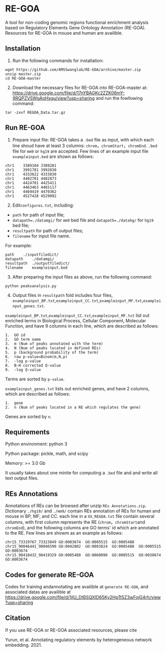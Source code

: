 # RE-GOA
A tool for non-coding genomic regions functional enrichment analysis based on  Regulatory Elements Gene Ontology  Annotation (RE-GOA). Resources for RE-GOA in mouse and human are availible.
## Installation
1. Run the following commands for installation:
```
wget https://github.com/AMSSwanglab/RE-GOA/archive/master.zip  
unzip master.zip
cd RE-GOA-master
```  
2. Download the necessary files for RE-GOA into RE-GOA-master at: https://drive.google.com/file/d/17nYBAGKc2ZZK06mY-9RQPZVSWgAoHxgu/view?usp=sharing and run the fowllowing command:
```
tar -zxvf REGOA_Data.tar.gz
```  
## Run RE-GOA
1. Prepare input file: RE-GOA takes a `.bed` file as input, with which each line shoud have at least 3 columns: `chrom`，`chromStart`，`chromEnd`. `.bed` file for `mm9` or `hg19` are accepted. Few lines of an example input file `exampleinput.bed` are shown as follows:
```
chr1	3389104	3389281
chr1	3991781	3992030
chr1	4333622	4333830
chr1	4402701	4402873
chr1	4424781	4425411
chr1	4463463	4465117
chr1	4469419	4470362
chr1	4527428	4529092
```
2. Edit`configures.txt`, including:
*  `path` for path of input file; 
*  `datapath=./datamgi/` for `mm9` bed file and `datapath=./datahg/` for `hg19` bed file;
*  `resultpath` for path of output files; 
*  `filename` for input file name.

For example:
```
path	./inputfiledict/
datapath	./datamgi/
resultpath	./outputfiledict/
filename	exampleinput.bed
```
3. After preparing the input files as above, run the following command:
```
python peaksanalysis.py
```
4. Output files in `resultpath` fold includes four files, `exampleinput_BP.txt`,`exampleinput_CC.txt`,`exampleinput_MF.txt`,`exampleinput_genes.txt`. 

`exampleinput_BP.txt`,`exampleinput_CC.txt`,`exampleinput_MF.txt` list out enriched terms in Biological Process, Cellular Component, Molecular Function, and have 9 colunms in each line, which are described as follows:
```
1.  GO id
2.  GO term name
3.  m (Num of peaks annotated with the term)
4.  N (Num of peaks located in defined REs)
5.  p (background probability of the term)
6.  raw p-value=Binom(m,N,p)
7.  -log p-value
8.  B-H corrected Q-value
9.  -log Q-value
```
Terms are sorted by `p-value`.

`exampleinput_genes.txt` lists out enriched genes, and have 2 columns, which are described as follows:
```
1.  gene
2.  n (Num of peaks located in a RE which regulates the gene)
```
Genes are sorted by `n`.

## Requirements
Python environment: python 3

Python package: pickle, math, and scipy

Memory: >= 3.0 Gb

It usually takes about one minite for computing a `.bed` file and and write all text output files.

## REs Annotations

Annotations of REs can be browsed after unzip `REs Annotations.zip`. Dictionary `./hg19/` and `./mm9/` contain REs annotation of REs for human and mouse in BP, MF, and CC. each line in a `XX_REGOA.txt` file contain several columns, with first column represents the RE (`chrom`，`chromStart`and `chromEnd`), and the following columns are GO terms' id which are annotated to the RE. Few lines are showm as an example as follows:
```
chr15_73319767_73323849	GO:0003674	GO:0005515	GO:0005488
chr15_90046441_90046590	GO:0042802	GO:0003824	GO:0005488	GO:0005515	GO:0003674
chr15_98418432_98419329	GO:0005488	GO:0060090	GO:0005515	GO:0030674	GO:0003674
```
  
## Codes for generate RE-GOA
Codes for training andannotating are availible at `generate RE-GOA`, and associated datas are availible at https://drive.google.com/file/d/1jIU_DtBSQXID65Ky2HpTt5Z3wFojG4rh/view?usp=sharing

## Citation

If you use RE-GOA or RE-GOA associated resources, please cite

Yurun, et al. Annotating regulatory elements by heterogeneous network embedding. 2021.
